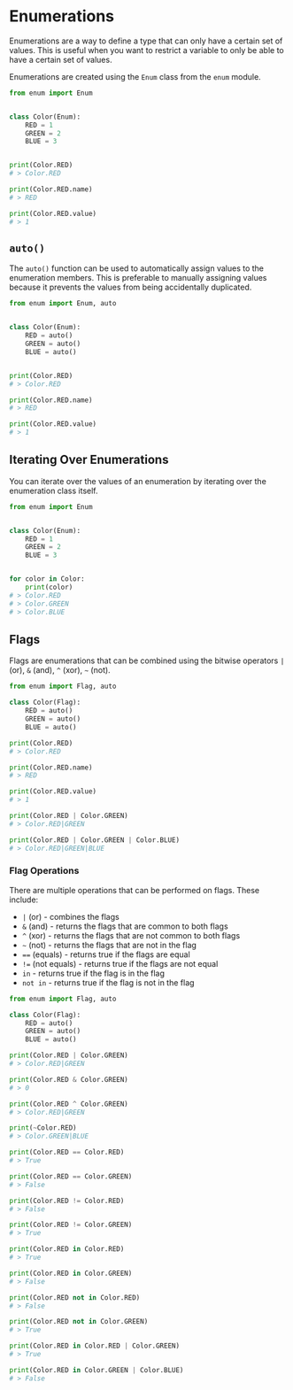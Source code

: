 # Enumerations

Enumerations are a way to define a type that can only have a certain set of values. This is useful when you want to
restrict a variable to only be able to have a certain set of values.

Enumerations are created using the `Enum` class from the `enum` module.

```python
from enum import Enum


class Color(Enum):
    RED = 1
    GREEN = 2
    BLUE = 3


print(Color.RED)
# > Color.RED

print(Color.RED.name)
# > RED

print(Color.RED.value)
# > 1
```

## `auto()`

The `auto()` function can be used to automatically assign values to the enumeration members. This is preferable to
manually assigning values because it prevents the values from being accidentally duplicated.

```python
from enum import Enum, auto


class Color(Enum):
    RED = auto()
    GREEN = auto()
    BLUE = auto()


print(Color.RED)
# > Color.RED

print(Color.RED.name)
# > RED

print(Color.RED.value)
# > 1
```

## Iterating Over Enumerations

You can iterate over the values of an enumeration by iterating over the enumeration class itself.

```python
from enum import Enum


class Color(Enum):
    RED = 1
    GREEN = 2
    BLUE = 3


for color in Color:
    print(color)
# > Color.RED
# > Color.GREEN
# > Color.BLUE
```

## Flags

Flags are enumerations that can be combined using the bitwise operators `|` (or), `&` (and), `^` (xor), `~` (not).

```python
from enum import Flag, auto

class Color(Flag):
    RED = auto()
    GREEN = auto()
    BLUE = auto()

print(Color.RED)
# > Color.RED

print(Color.RED.name)
# > RED

print(Color.RED.value)
# > 1

print(Color.RED | Color.GREEN)
# > Color.RED|GREEN

print(Color.RED | Color.GREEN | Color.BLUE)
# > Color.RED|GREEN|BLUE
```

### Flag Operations

There are multiple operations that can be performed on flags. These include:

* `|` (or) - combines the flags
* `&` (and) - returns the flags that are common to both flags
* `^` (xor) - returns the flags that are not common to both flags
* `~` (not) - returns the flags that are not in the flag
* `==` (equals) - returns true if the flags are equal
* `!=` (not equals) - returns true if the flags are not equal
* `in` - returns true if the flag is in the flag
* `not in` - returns true if the flag is not in the flag

```python
from enum import Flag, auto

class Color(Flag):
    RED = auto()
    GREEN = auto()
    BLUE = auto()

print(Color.RED | Color.GREEN)
# > Color.RED|GREEN

print(Color.RED & Color.GREEN)
# > 0

print(Color.RED ^ Color.GREEN)
# > Color.RED|GREEN

print(~Color.RED)
# > Color.GREEN|BLUE

print(Color.RED == Color.RED)
# > True

print(Color.RED == Color.GREEN)
# > False

print(Color.RED != Color.RED)
# > False

print(Color.RED != Color.GREEN)
# > True

print(Color.RED in Color.RED)
# > True

print(Color.RED in Color.GREEN)
# > False

print(Color.RED not in Color.RED)
# > False

print(Color.RED not in Color.GREEN)
# > True

print(Color.RED in Color.RED | Color.GREEN)
# > True

print(Color.RED in Color.GREEN | Color.BLUE)
# > False
```
